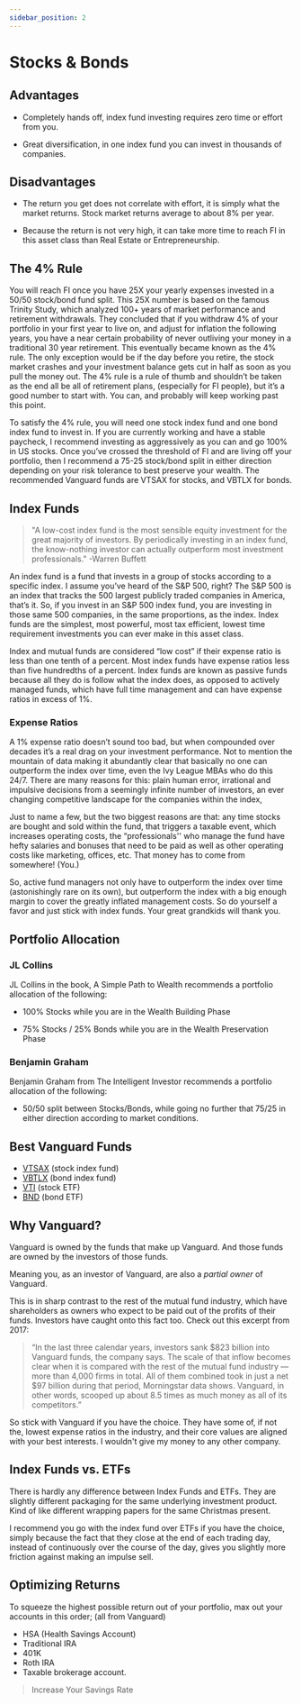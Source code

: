 ```yaml
---
sidebar_position: 2
---
```


# Stocks & Bonds

## Advantages

* Completely hands off, index fund investing requires zero time or effort from you.

* Great diversification, in one index fund you can invest in thousands of companies.

## Disadvantages

* The return you get does not correlate with effort, it is simply what the market returns. Stock market returns average to about 8% per year.

* Because the return is not very high, it can take more time to reach FI in this asset class than Real Estate or Entrepreneurship.

## The 4% Rule

You will reach FI once you have 25X your yearly expenses invested in a 50/50 stock/bond fund split. This 25X number is based on the famous Trinity Study, which analyzed 100+ years of market performance and retirement withdrawals. They concluded that if you withdraw 4% of your portfolio in your first year to live on, and adjust for inflation the following years, you have a near certain probability of never outliving your money in a traditional 30 year retirement. This eventually became known as the 4% rule. The only exception would be if the day before you retire, the stock market crashes and your investment balance gets cut in half as soon as you pull the money out. The 4% rule is a rule of thumb and shouldn’t be taken as the end all be all of retirement plans, (especially for FI people), but it’s a good number to start with. You can, and probably will keep working past this point. 

To satisfy the 4% rule, you will need one stock index fund and one bond index fund to invest in. If you are currently working and have a stable paycheck, I recommend investing as aggressively as you can and go 100% in US stocks. Once you’ve crossed the threshold of FI and are living off your portfolio, then I recommend a 75-25 stock/bond split in either direction depending on your risk tolerance to best preserve your wealth. The recommended Vanguard funds are VTSAX for stocks, and VBTLX for bonds.

## Index Funds

>"A low-cost index fund is the most sensible equity investment for the great majority of investors. By periodically investing in an index fund, the know-nothing investor can actually outperform most investment professionals." -Warren Buffett

An index fund is a fund that invests in a group of stocks according to a specific index. I assume you’ve heard of the S&P 500, right? The S&P 500 is an index that tracks the 500 largest publicly traded companies in America, that’s it. So, if you invest in an S&P 500 index fund, you are investing in those same 500 companies, in the same proportions, as the index. Index funds are the simplest, most powerful, most tax efficient, lowest time requirement investments you can ever make in this asset class. 

Index and mutual funds are considered “low cost” if their expense ratio is less than one tenth of a percent. Most index funds have expense ratios less than five hundredths of a percent. Index funds are known as passive funds because all they do is follow what the index does, as opposed to actively managed funds, which have full time management and can have expense ratios in excess of 1%.

### Expense Ratios

A 1% expense ratio doesn’t sound too bad, but when compounded over decades it’s a real drag on your investment performance. Not to mention the mountain of data making it abundantly clear that basically no one can outperform the index over time, even the Ivy League MBAs who do this 24/7. There are many reasons for this:
plain human error, 
irrational and impulsive decisions from a seemingly infinite number of investors, 
an ever changing competitive landscape for the companies within the index,

Just to name a few, but the two biggest reasons are that: 
any time stocks are bought and sold within the fund, that triggers a taxable event, which increases operating costs, 
the “professionals'' who manage the fund have hefty salaries and bonuses that need to be paid as well as other operating costs like marketing, offices, etc. That money has to come from somewhere! (You.)

So, active fund managers not only have to outperform the index over time (astonishingly rare on its own), but outperform the index with a big enough margin to cover the greatly inflated management costs. So do yourself a favor and just stick with index funds. Your great grandkids will thank you.

## Portfolio Allocation

### JL Collins

JL Collins in the book, A Simple Path to Wealth recommends a portfolio allocation of the following:

- 100% Stocks while you are in the Wealth Building Phase

- 75% Stocks / 25% Bonds while you are in the Wealth Preservation Phase

### Benjamin Graham

Benjamin Graham from The Intelligent Investor recommends a portfolio allocation of the following:

- 50/50 split between Stocks/Bonds, while going no further that 75/25 in either direction according to market conditions.

## Best Vanguard Funds

- [VTSAX](https://investor.vanguard.com/mutual-funds/profile/vtsax) (stock index fund)
- [VBTLX](https://investor.vanguard.com/mutual-funds/profile/VBTLX) (bond index fund)
- [VTI](https://investor.vanguard.com/etf/profile/VTI) (stock ETF)
- [BND](https://investor.vanguard.com/etf/profile/BND) (bond ETF)

## Why Vanguard?

Vanguard is owned by the funds that make up Vanguard. And those funds are owned by the investors of those funds. 

Meaning you, as an investor of Vanguard, are also a *partial owner* of Vanguard. 

This is in sharp contrast to the rest of the mutual fund industry, which have shareholders as owners who expect to be paid out of the profits of their funds. Investors have caught onto this fact too. Check out this excerpt from 2017:

>“In the last three calendar years, investors sank $823 billion into Vanguard funds, the company says. The scale of that inflow becomes clear when it is compared with the rest of the mutual fund industry — more than 4,000 firms in total. All of them combined took in just a net $97 billion during that period, Morningstar data shows. Vanguard, in other words, scooped up about 8.5 times as much money as all of its competitors.”

So stick with Vanguard if you have the choice. They have some of, if not the, lowest expense ratios in the industry, and their core values are aligned with your best interests. I wouldn't give my money to any other company.

## Index Funds vs. ETFs

There is hardly any difference between Index Funds and ETFs. They are slightly different packaging for the same underlying investment product. Kind of like different wrapping papers for the same Christmas present.

I recommend you go with the index fund over ETFs if you have the choice, simply because the fact that they close at the end of each trading day, instead of continuously over the course of the day, gives you slightly more friction against making an impulse sell. 

## Optimizing Returns

To squeeze the highest possible return out of your portfolio, max out your accounts in this order; (all from Vanguard)
- HSA (Health Savings Account) 
- Traditional IRA
- 401K
- Roth IRA
- Taxable brokerage account.

>Increase Your Savings Rate